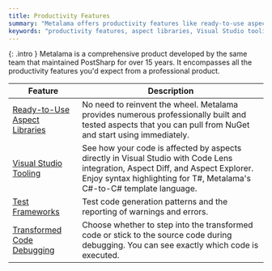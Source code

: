 ```yaml
---
title: Productivity Features
summary: "Metalama offers productivity features like ready-to-use aspect libraries, Visual Studio tooling, test frameworks, and transformed code debugging."
keywords: "productivity features, aspect libraries, Visual Studio tooling, code debugging, .NET programming, Metalama, test frameworks, transformed code, C# template language, code generation patterns"
---
```


{: .intro }
Metalama is a comprehensive product developed by the same team that maintained PostSharp for over 15 years. It encompasses all the productivity features you'd expect from a professional product.

| Feature | Description |
|----------|----------|
| [Ready-to-Use Aspect Libraries](aspect-libraries) | No need to reinvent the wheel. Metalama provides numerous professionally built and tested aspects that you can pull from NuGet and start using immediately. |
| [Visual Studio Tooling](tooling) <i class="premium"></i> | See how your code is affected by aspects directly in Visual Studio with Code Lens integration, Aspect Diff, and Aspect Explorer. Enjoy syntax highlighting for T#, Metalama's C#-to-C# template language. |
| [Test Frameworks](testing) | Test code generation patterns and the reporting of warnings and errors. |
| [Transformed Code Debugging](/features/debugging) | Choose whether to step into the transformed code or stick to the source code during debugging. You can see exactly which code is executed. |


